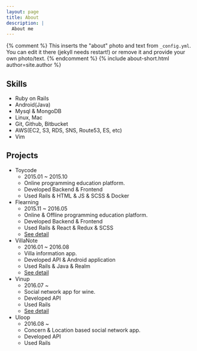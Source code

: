 ```yaml
---
layout: page
title: About
description: |
  About me
---
```


{% comment %}
  This inserts the "about" photo and text from `_config.yml`.
  You can edit it there (jekyll needs restart!) or remove it and provide your own photo/text.
{% endcomment %}
{% include about-short.html author=site.author %}

## Skills

* Ruby on Rails
* Android(Java)
* Mysql & MongoDB
* Linux, Mac
* Git, Github, Bitbucket
* AWS(EC2, S3, RDS, SNS, Route53, ES, etc)
* Vim

## Projects

* Toycode
  - 2015.01 ~ 2015.10
  - Online programming education platform.
  - Developed Backend & Frontend
  - Used Rails & HTML & JS & SCSS & Docker
* Flearning
  - 2015.11 ~ 2016.05
  - Online & Offline programming education platform.
  - Developed Backend & Frontend
  - Used Rails & React & Redux & SCSS
  - [See detail](http://www.flearning.net)
* VillaNote
  - 2016.01 ~ 2016.08
  - Villa information app.
  - Developed API & Android application
  - Used Rails & Java & Realm
  - [See detail](https://play.google.com/store/apps/details?id=com.plurry.villanote)
* Vinup
  - 2016.07 ~
  - Social network app for wine.
  - Developed API
  - Used Rails
  - [See detail](http://www.vinup.co.kr)
* Uloop
  - 2016.08 ~
  - Concern & Location based social network app.
  - Developed API
  - Used Rails


